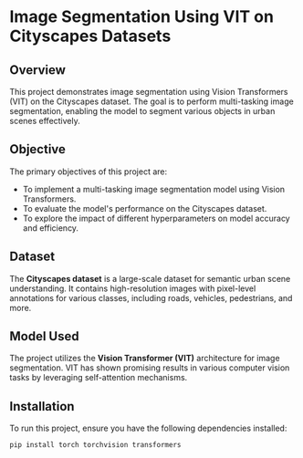 # Image Segmentation Using VIT on Cityscapes Datasets  

## Overview  

This project demonstrates image segmentation using Vision Transformers (VIT) on the Cityscapes dataset. The goal is to perform multi-tasking image segmentation, enabling the model to segment various objects in urban scenes effectively.  

## Objective  

The primary objectives of this project are:  
- To implement a multi-tasking image segmentation model using Vision Transformers.  
- To evaluate the model's performance on the Cityscapes dataset.  
- To explore the impact of different hyperparameters on model accuracy and efficiency.  

## Dataset  

The **Cityscapes dataset** is a large-scale dataset for semantic urban scene understanding. It contains high-resolution images with pixel-level annotations for various classes, including roads, vehicles, pedestrians, and more.  

## Model Used  

The project utilizes the **Vision Transformer (VIT)** architecture for image segmentation. VIT has shown promising results in various computer vision tasks by leveraging self-attention mechanisms.  


## Installation  

To run this project, ensure you have the following dependencies installed:  

```bash  
pip install torch torchvision transformers
